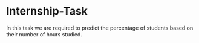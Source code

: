 # Internship-Task
In this task we are required to predict the percentage of students based on their number of hours studied. 

